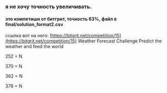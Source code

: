 ### я не хочу точность увеличивать.
#### это компетишн от битгрит, точность 63%, файл в final/solution_format2.csv
ссылка вот на него: [https://bitgrit.net/competition/15](https://bitgrit.net/competition/15)
Weather Forecast Challenge
Predict the weather and feed the world

252 = N

370 = N

362 = N

378 = N
